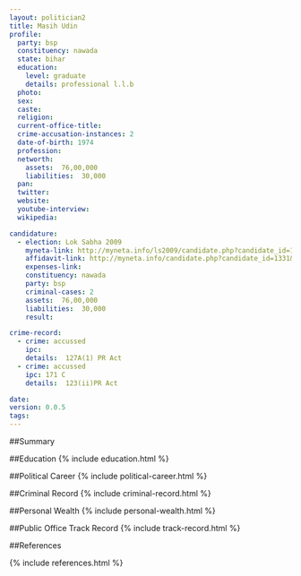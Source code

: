 ```yaml
---
layout: politician2
title: Masih Udin
profile: 
  party: bsp
  constituency: nawada
  state: bihar
  education: 
    level: graduate
    details: professional l.l.b
  photo: 
  sex: 
  caste: 
  religion: 
  current-office-title: 
  crime-accusation-instances: 2
  date-of-birth: 1974
  profession: 
  networth: 
    assets:  76,00,000
    liabilities:  30,000
  pan: 
  twitter: 
  website: 
  youtube-interview: 
  wikipedia: 

candidature: 
  - election: Lok Sabha 2009
    myneta-link: http://myneta.info/ls2009/candidate.php?candidate_id=1331
    affidavit-link: http://myneta.info/candidate.php?candidate_id=1331&scan=original
    expenses-link: 
    constituency: nawada 
    party: bsp
    criminal-cases: 2
    assets:  76,00,000
    liabilities:  30,000
    result:  

crime-record: 
  - crime: accussed
    ipc: 
    details:  127A(1) PR Act  
  - crime: accussed
    ipc: 171 C
    details:  123(ii)PR Act  

date: 
version: 0.0.5
tags: 
---
```

##Summary


##Education
{% include education.html %}


##Political Career
{% include political-career.html %}


##Criminal Record
{% include criminal-record.html %}


##Personal Wealth
{% include personal-wealth.html %}


##Public Office Track Record
{% include track-record.html %}


##References


{% include references.html %}